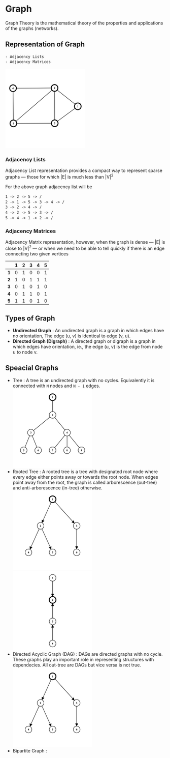 # Graph
Graph Theory is the mathematical theory of the properties and applications of the graphs (networks). 

## Representation of Graph
    - Adjacency Lists
    - Adjacency Matrices 

<img src="../../images/graph/graph.png" width="250" height="250" />

### Adjacency Lists
Adjacency List representation provides a compact way to represent sparse graphs — those for which |E| is much less than |V|<sup>2</sup>

For the above graph adjacency list will be
```html
1 -> 2 -> 5 -> /
2 -> 1 -> 5 -> 3 -> 4 -> /
3 -> 2 -> 4 -> /
4 -> 2 -> 5 -> 3 -> /
5 -> 4 -> 1 -> 2 -> /
```

### Adjacency Matrices
Adjacency Matrix representation, however, when the graph is dense — |E| is close to |V|<sup>2</sup> — or when we need to be able to tell quickly if there is an edge connecting two given vertices


| | 1 | 2 | 3 | 4 | 5 |
|:---|:---:|:---:|:---:|:---:|:---:|
| **1** | 0 | 1 | 0 | 0 | 1 |
| **2** | 1 | 0 | 1 | 1 | 1 |
| **3** | 0 | 1 | 0 | 1 | 0 |
| **4** | 0 | 1 | 1 | 0 | 1 |
| **5** | 1 | 1 | 0 | 1 | 0 |


## Types of Graph
- **Undirected Graph** : An undirected graph is a graph in which edges have no orientation, The edge (u, v) is identical to edge (v, u).
- **Directed Graph (Digraph)** : A directed graph or digraph is a graph in which edges have orientation, ie., the edge (u, v) is the edge from node u to node v.

## Speacial Graphs
- Tree : A tree is an undirected graph with no cycles. Equivalently it is connected with `N` nodes and `N - 1` edges.
    <img src="../../images/graph/tree.png" width="250" height="250" />
- Rooted Tree : A rooted tree is a tree with designated root node where every edge either points away or towards the root node. When edges point away from the root, the graph is called arborescence (out-tree) and anti-arborescence (in-tree) otherwise.
    <img src="../../images/graph/rooted_out.png" width="250" height="250" /> <img src="../../images/graph/rooted_in.png" width="250" height="250" />
- Directed Acyclic Graph (DAG) : DAGs are directed graphs with no cycle. These graphs play an important role in representing structures with dependecies. All out-tree are DAGs but vice versa is not true.
    <img src="../../images/graph/rooted_out.png" width="250" height="250" />
- Bipartite Graph : 